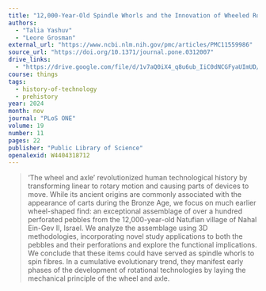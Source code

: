 ```yaml
---
title: "12,000-Year-Old Spindle Whorls and the Innovation of Wheeled Rotational Technologies"
authors:
  - "Talia Yashuv"
  - "Leore Grosman"
external_url: "https://www.ncbi.nlm.nih.gov/pmc/articles/PMC11559986"
source_url: "https://doi.org/10.1371/journal.pone.0312007"
drive_links:
  - "https://drive.google.com/file/d/1v7aQ0iX4_q8u6ub_IiC0dNCGFyaUImUD/view?usp=drivesdk"
course: things
tags:
  - history-of-technology
  - prehistory
year: 2024
month: nov
journal: "PLoS ONE"
volume: 19
number: 11
pages: 22
publisher: "Public Library of Science"
openalexid: W4404318712
---
```


> ‘The wheel and axle’ revolutionized human technological history by transforming linear to rotary motion and causing parts of devices to move.
> While its ancient origins are commonly associated with the appearance of carts during the Bronze Age, we focus on much earlier wheel-shaped find: an exceptional assemblage of over a hundred perforated pebbles from the 12,000-year-old Natufian village of Nahal Ein-Gev II, Israel.
> We analyze the assemblage using 3D methodologies, incorporating novel study applications to both the pebbles and their perforations and explore the functional implications.
> We conclude that these items could have served as spindle whorls to spin fibres.
> In a cumulative evolutionary trend, they manifest early phases of the development of rotational technologies by laying the mechanical principle of the wheel and axle.
